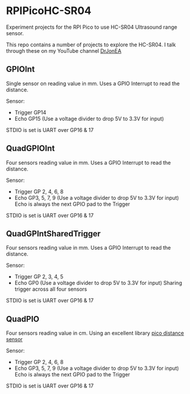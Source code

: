 # RPIPicoHC-SR04
Experiment projects for the RPI Pico to use HC-SR04 Ultrasound range sensor.

This repo contains a number of projects to explore the HC-SR04. I talk through these on my YouTube channel [DrJonEA](https://youtube.com/@drjonea)

## GPIOInt

Single sensor on reading value in mm.  Uses a GPIO Interrupt to read the distance. 

Sensor:
- Trigger GP14
- Echo GP15 (Use a voltage divider to drop 5V to 3.3V for input)

STDIO is set is UART over GP16 & 17



## QuadGPIOInt

Four sensors reading value in mm. Uses a GPIO Interrupt to read the distance. 

Sensor:
- Trigger GP 2, 4, 6, 8
- Echo GP3, 5, 7, 9 (Use a voltage divider to drop 5V to 3.3V for input)
Echo is always the next GPIO pad to the Trigger

STDIO is set is UART over GP16 & 17


## QuadGPIntSharedTrigger

Four sensors reading value in mm. Uses a GPIO Interrupt to read the distance. 

Sensor:
- Trigger GP 2, 3, 4, 5
- Echo GP0 (Use a voltage divider to drop 5V to 3.3V for input)
Sharing trigger across all four sensors

STDIO is set is UART over GP16 & 17

## QuadPIO

Four sensors  reading value in cm.  Using an excellent library [pico distance sensor](https://github.com/dangarbri/pico-distance-sensor)

Sensor:
- Trigger GP 2, 4, 6, 8
- Echo GP3, 5, 7, 9 (Use a voltage divider to drop 5V to 3.3V for input)
Echo is always the next GPIO pad to the Trigger

STDIO is set is UART over GP16 & 17



